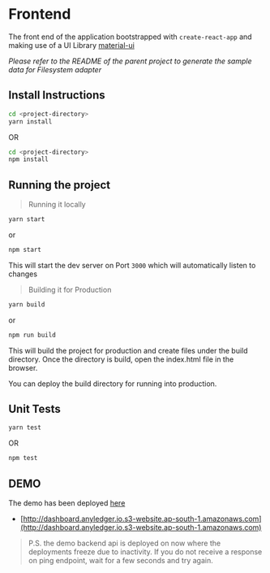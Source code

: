 # Frontend

The front end of the application bootstrapped with `create-react-app` and making use of a UI Library [material-ui](https://www.npmjs.com/package/@material-ui/core)

_Please refer to the README of the parent project to generate the sample data for Filesystem adapter_

## Install Instructions

```bash
cd <project-directory>
yarn install
```
OR
```bash
cd <project-directory>
npm install
```

## Running the project

> Running it locally
```bash
yarn start
```

or 

```bash
npm start
```

This will start the dev server on Port `3000` which will automatically listen to changes

> Building it for Production
```bash
yarn build
```

or 

```bash
npm run build
```

This will build the project for production and create files under the build directory. Once the directory is build, open the index.html file in the browser.

You can deploy the build directory for running into production.

## Unit Tests
```bash
yarn test
```
OR 

```bash
npm test
```

## DEMO

The demo has been deployed [here](http://dashboard.anyledger.io.s3-website.ap-south-1.amazonaws.com)

- [http://dashboard.anyledger.io.s3-website.ap-south-1.amazonaws.com](http://dashboard.anyledger.io.s3-website.ap-south-1.amazonaws.com)

> P.S. the demo backend api is deployed on now where the deployments freeze due to inactivity. If you do not receive a response on ping endpoint, wait for a few seconds and try again.
